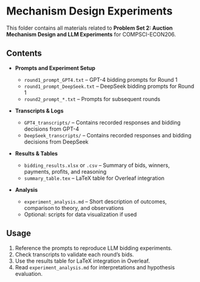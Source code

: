 # Mechanism Design Experiments

This folder contains all materials related to **Problem Set 2: Auction Mechanism Design and LLM Experiments** for COMPSCI-ECON206.

## Contents

- **Prompts and Experiment Setup**
  - `round1_prompt_GPT4.txt` – GPT-4 bidding prompts for Round 1
  - `round1_prompt_DeepSeek.txt` – DeepSeek bidding prompts for Round 1
  - `round2_prompt_*.txt` – Prompts for subsequent rounds

- **Transcripts & Logs**
  - `GPT4_transcripts/` – Contains recorded responses and bidding decisions from GPT-4
  - `DeepSeek_transcripts/` – Contains recorded responses and bidding decisions from DeepSeek

- **Results & Tables**
  - `bidding_results.xlsx` or `.csv` – Summary of bids, winners, payments, profits, and reasoning
  - `summary_table.tex` – LaTeX table for Overleaf integration

- **Analysis**
  - `experiment_analysis.md` – Short description of outcomes, comparison to theory, and observations
  - Optional: scripts for data visualization if used

## Usage

1. Reference the prompts to reproduce LLM bidding experiments.
2. Check transcripts to validate each round’s bids.
3. Use the results table for LaTeX integration in Overleaf.
4. Read `experiment_analysis.md` for interpretations and hypothesis evaluation.
